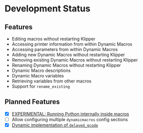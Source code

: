 # Development Status

## Features

- Editing macros without restarting Klipper
- Accessing printer information from within Dynamic Macros
- Accessing parameters from within Dynamic Macros
- Adding new Dynamic Macros without restarting Klipper
- Removing existing Dynamic Macros without restarting Klipper
- Renaming Dynamic Macros without restarting Klipper
- Dynamic Macro descriptions
- Dynamic Macro variables
- Retrieving variables from other macros
- Support for `rename_existing`

## Planned Features

- [X] [EXPERIMENTAL: Running Python internally inside macros](experimental.md#running-python-from-within-a-macro)
- [ ] Allow configuring multiple `dynamicmacros` config sections
- [X] [Dynamic implementation of `delayed_gcode`](experimental.md#delayed_gcode)